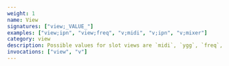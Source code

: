 ```yaml
---
weight: 1
name: View
signatures: ["view;_VALUE_"]
examples: ["view;ipn", "view;freq", "v;midi", "v;ipn", "v;mixer"]
category: view
description: Possible values for slot views are `midi`, `ygg`, `freq`, `vel` (velocity), and `ipn` for notes. `index` is also available to reveal the slot's position. Change pages with `tracker`, `hud`, `mixer`, and `clades` (this can also be accomplished with _tab_).
invocations: ["view", "v"]
---
```

